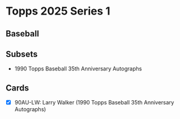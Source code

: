 # Topps 2025 Series 1
## Baseball

## Subsets

- 1990 Topps Baseball 35th Anniversary Autographs

## Cards

- [x] 90AU-LW: Larry Walker (1990 Topps Baseball 35th Anniversary Autographs) <br>